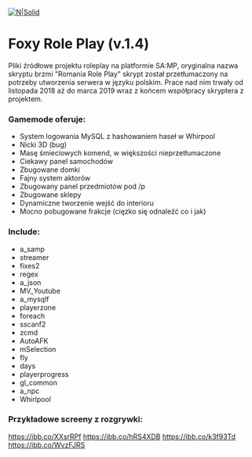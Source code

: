 
[![N|Solid](https://i.ibb.co/fCRGbs9/Lisek-png-692c328331d9d5418f55664dbbc00212.png)](https://fox-rp.pl)

# Foxy Role Play (v.1.4)

Pliki źródłowe projektu roleplay na platformie SA:MP, oryginalna nazwa skryptu brzmi "Romania Role Play" skrypt został przetłumaczony na potrzeby utworzenia serwera w języku polskim. Prace nad nim trwały od listopada 2018 aż do marca 2019 wraz z końcem współpracy skryptera z projektem. 

### Gamemode oferuje:

 - System logowania MySQL z hashowaniem haseł w Whirpool
 - Nicki 3D (bug)
 - Masę śmieciowych komend, w większości nieprzetłumaczone
 - Ciekawy panel samochodów
 - Zbugowane domki
 - Fajny system aktorów
 - Zbugowany panel przedmiotów pod /p
 - Zbugowane sklepy
 - Dynamiczne tworzenie wejść do interioru
 - Mocno pobugowane frakcje (cięzko się odnaleźć co i jak)
 

### Include:

  - a_samp
  - streamer
  - fixes2
  - regex
  - a_json
  - MV_Youtube
  - a_mysqlf	
  - playerzone
  - foreach	
  - sscanf2	
  - zcmd	
  - AutoAFK  
  - mSelection
  - fly
  - days
  - playerprogress
  - gl_common
  - a_npc
  - Whirlpool

### Przykładowe screeny z rozgrywki:

https://ibb.co/XXsrRPf
https://ibb.co/hRS4XDB
https://ibb.co/k3f93Td
https://ibb.co/WvzFJRS


